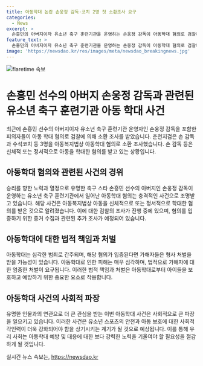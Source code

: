 ```yaml
---
title: 아동학대 논란 손웅정 감독·코치 2명 첫 소환조사 요구
categories:
  - News
excerpt: >
  손흥민의 아버지이자 유소년 축구 훈련기관을 운영하는 손웅정 감독이 아동학대 혐의로 검찰에 소환 조사를 받았습니다. 아동복지법 상의 혐의로 손 감독과 수석코치 등 3명이 학대 혐의로 조사를 받고 있는 가운데, 사람들의 이목을 끄는 논란이 불거졌습니다.
feature_text: >
  손흥민의 아버지이자 유소년 축구 훈련기관을 운영하는 손웅정 감독이 아동학대 혐의로 검찰에 소환 조사를 받았습니다. 아동복지법 상의 혐의로 손 감독과 수석코치 등 3명이 학대 혐의로 조사를 받고 있는 가운데, 사람들의 이목을 끄는 논란이 불거졌습니다.
image: 'https://newsdao.kr/res/images/meta/newsdao_breakingnews.jpg'
---
```


<p><img src="https://newsdao.kr/res/images/meta/newsdao_breakingnews.jpg" alt="flaretime 속보" /></p>

<h1>손흥민 선수의 아버지 손웅정 감독과 관련된 유소년 축구 훈련기관 아동 학대 사건</h1>

<p data-ke-size="size16">최근에 손흥민 선수의 아버지이자 유소년 축구 훈련기관 운영자인 손웅정 감독을 포함한 피의자들이 아동 학대 혐의로 검찰에 의해 소환 조사를 받았습니다. 춘천지검은 손 감독과 수석코치 등 3명을 아동복지법상 아동학대 혐의로 소환 조사했습니다. 손 감독 등은 신체적 또는 정서적으로 아동을 학대한 혐의를 받고 있는 상황입니다.</p>

<h2 data-ke-size="size26">아동학대 혐의와 관련된 사건의 경위</h2>

<p data-ke-size="size16">승리를 향한 노력과 열정으로 유명한 축구 스타 손흥민 선수의 아버지인 손웅정 감독이 운영하는 유소년 축구 훈련기관에서 일어난 아동학대 혐의는 충격적인 사건으로 조명받고 있습니다. 해당 사건은 아동복지법상 아동을 신체적으로 또는 정서적으로 학대한 혐의를 받은 것으로 알려졌습니다. 이에 대한 검찰의 조사가 진행 중에 있으며, 혐의를 입증하기 위한 증거 수집과 관련된 추가 조사가 예정되어 있습니다.</p>

<h2 data-ke-size="size26">아동학대에 대한 법적 책임과 처벌</h2>

<p data-ke-size="size16">아동학대는 심각한 범죄로 간주되며, 해당 혐의가 입증된다면 가해자들은 형사 처벌을 받을 가능성이 있습니다. 아동학대로 인한 피해는 매우 심각하며, 법적으로 가해자에 대한 엄중한 처벌이 요구됩니다. 이러한 법적 책임과 처벌은 아동학대로부터 아이들을 보호하고 예방하기 위한 중요한 요소로 작용합니다.</p>

<h2 data-ke-size="size26">아동학대 사건의 사회적 파장</h2>

<p data-ke-size="size16">유명한 인물과의 연관으로 더 큰 관심을 받는 이번 아동학대 사건은 사회적으로 큰 파장을 일으키고 있습니다. 이러한 사건은 유소년 스포츠의 안전과 아동 보호에 대한 사회적 각인력이 더욱 강화되어야 함을 상기시키는 계기가 될 것으로 예상됩니다. 이를 통해 우리 사회는 아동학대 예방 및 대응에 대한 보다 강력한 노력을 기울여야 할 필요성을 절감하게 될 것입니다.</p>
실시간 뉴스 속보는, <a href="https://newsdao.kr" rel="dofollow">https://newsdao.kr</a>


